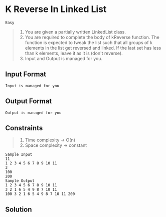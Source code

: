 # K Reverse In Linked List

`Easy`

> 1. You are given a partially written LinkedList class.
> 2. You are required to complete the body of kReverse function. The function is expected to tweak the list such that all groups of k elements in the list get reversed and linked. If the last set has less than k elements, leave it as it is (don't reverse).
> 3. Input and Output is managed for you.

## Input Format

`Input is managed for you`

## Output Format

`Output is managed for you`

## Constraints

> 1. Time complexity -> O(n)
> 2. Space complexity -> constant

```text
Sample Input
11
1 2 3 4 5 6 7 8 9 10 11
3
100
200
Sample Output
1 2 3 4 5 6 7 8 9 10 11
3 2 1 6 5 4 9 8 7 10 11
100 3 2 1 6 5 4 9 8 7 10 11 200
```

## Solution

```java

```
